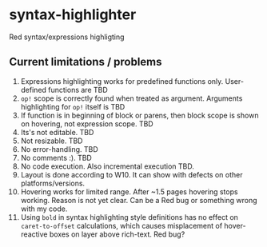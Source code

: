 # syntax-highlighter
Red syntax/expressions highligting

## Current limitations / problems
1. Expressions highlighting works for predefined functions only. User-defined functions are TBD
2. `op!` scope is correctly found when treated as argument. Arguments highlighting for `op!` itself is TBD
3. If function is in beginning of block or parens, then block scope is shown on hovering, not expression scope. TBD
4. Its's not editable. TBD
5. Not resizable. TBD
6. No error-handling. TBD
7. No comments :). TBD
8. No code execution. Also incremental execution TBD.
9. Layout is done according to W10. It can show with defects on other platforms/versions.
10. Hovering works for limited range. After ~1.5 pages hovering stops working. Reason is not yet clear. Can be a Red bug or something wrong with my code.
11. Using `bold` in syntax highlighting style definitions has no effect on `caret-to-offset` calculations, which causes misplacement of hover-reactive boxes on layer above rich-text. Red bug?
